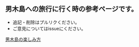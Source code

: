 ## 男木島への旅行に行く時の参考ページです。
- 追記・削除はプルリクください。
- ご意見についてはissueにください。

[男木島の楽しみ方](https://contiki9.github.io/ogijima/)